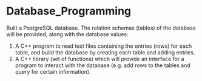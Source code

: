 # Database_Programming
Built a PostgreSQL database. 
The relation schemas (tables) of the database will be provided, along with the database values:

1. A C++ program to read text files containing the entries (rows) for each table, and build the database by creating each table and adding entries.
2. A C++ library (set of functions) which will provide an interface for a program to interact with the database (e.g. add rows to the tables and query for certain information).
